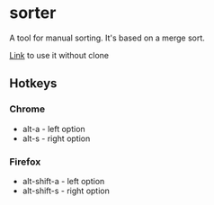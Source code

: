 # sorter
A tool for manual sorting. It's based on a merge sort.

[Link](https://carry-all.github.io/sorter/) to use it without clone

## Hotkeys
### Chrome
* alt-a - left option
* alt-s - right option

### Firefox
* alt-shift-a - left option
* alt-shift-s - right option
